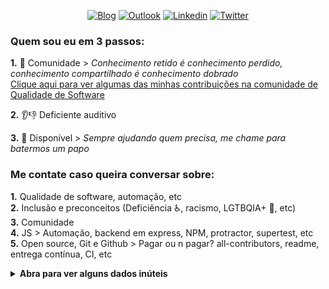 <p align="center">
<a href="https://dev.to/paulogoncalvesbh"><img alt="Blog" src="https://img.shields.io/badge/-DEV.to-000?style=for-the-badge&logo=dev.to&logoColor=white"></a>
<a href="mailto:paulorochag@hotmail.com"><img alt="Outlook" src="https://img.shields.io/badge/-Outlook-0072c6?style=for-the-badge&logo=microsoft&logoColor=white&link=mailto:paulorochag@hotmail.com"></a>
<a href="https://www.linkedin.com/in/paulo-goncalves"><img alt="Linkedin" src="https://img.shields.io/badge/-LinkedIn-blue?style=for-the-badge&logo=Linkedin&logoColor=white"></a>
<a href="https://twitter.com/paulorgoncalves"><img alt="Twitter" src="https://img.shields.io/badge/-Twitter-1ca0f1?style=for-the-badge&labelColor=1ca0f1&logo=twitter&logoColor=white"></a>
</p>

### Quem sou eu em 3 passos:

**1.** 💉 Comunidade > _Conhecimento retido é conhecimento perdido, conhecimento compartilhado é conhecimento dobrado_<br>
[Clique aqui para ver algumas das minhas contribuições na comunidade de Qualidade de Software](https://gist.github.com/PauloGoncalvesBH/b44805191f49558edbd6723a1f625d0f)

**2.** 👂👎 Deficiente auditivo 

**3.** 💬 Disponível > _Sempre ajudando quem precisa, me chame para batermos um papo_

### Me contate caso queira conversar sobre:
**1.** Qualidade de software, automação, etc<br>
**2.** Inclusão e preconceitos (Deficiência ♿, racismo, LGTBQIA+ 🌈, etc)<br>
**3.** Comunidade<br>
**4.** JS > Automação, backend em express, NPM, protractor, supertest, etc<br>
**5.** Open source, Git e Github > Pagar ou n pagar? all-contributors, readme, entrega contínua, CI, etc


<details><summary><b>Abra para ver alguns dados inúteis</b></summary>
<img alt="" src="https://github-readme-stats.vercel.app/api?username=paulogoncalvesbh&show_icons=true&hide_border=true&hide_rank=true&hide_title=true&icon_color=ff0000">
</details>


<!--
**PauloGoncalvesBH/PauloGoncalvesBH** is a ✨ _special_ ✨ repository because its `README.md` (this file) appears on your GitHub profile.

Here are some ideas to get you started:

- 🔭 I’m currently working on ...
- 🌱 I’m currently learning ...
- 👯 I’m looking to collaborate on ...
- 🤔 I’m looking for help with ...
- 💬 Ask me about ...
- 📫 How to reach me: ...
- 😄 Pronouns: ...
- ⚡ Fun fact: ...
-->
